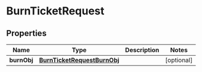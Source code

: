 
# BurnTicketRequest

## Properties
Name | Type | Description | Notes
------------ | ------------- | ------------- | -------------
**burnObj** | [**BurnTicketRequestBurnObj**](BurnTicketRequestBurnObj.md) |  |  [optional]



